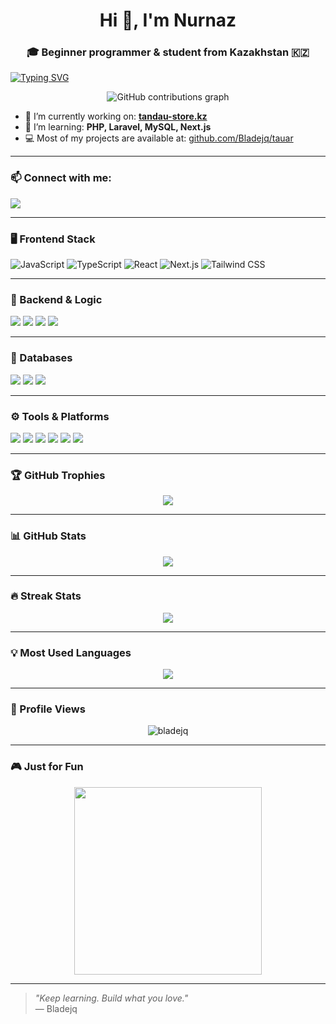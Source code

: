 <h1 align="center">Hi 👋, I'm Nurnaz</h1>
<h3 align="center">🎓 Beginner programmer & student from Kazakhstan 🇰🇿</h3>

<a href="https://git.io/typing-svg"><img src="https://readme-typing-svg.herokuapp.com?font=Fira+Code&duration=2000&pause=1000&width=435&lines=%D0%9C%D0%B0%D0%BC%D1%8B%D1%80%D0%B4%D1%8B%D2%A3+%D0%B0%D0%B9%D0%BB%D1%8B+%D1%82%D2%AF%D0%BD%D1%96;%D0%9A%D0%B5%D1%83%D0%B4%D0%B5%D0%BC%D0%B5+%D1%81%D1%96%D2%A3%D0%B4%D1%96+%D0%BA%D3%A9%D0%BA+%D1%88%D3%A9%D0%BF%D1%82%D1%96%D2%A3+%D1%82%D2%AF%D1%82%D1%96%D0%BD%D1%96;%D0%91%D0%BE%D0%BB%D1%83+%D0%BA%D0%B5%D1%80%D0%B5%D0%BA+%D0%B5%D0%B4%D1%96+%D0%BC%D0%B5%D0%BD%D1%96%D0%BC%D0%B5%D0%BD+%D0%B1%D1%96%D1%80+%D0%BA%D2%AF%D0%BD%D1%96;%D0%91%D2%B1%D0%BB+%D1%81%D3%99%D1%82;%D0%96%D2%AF%D1%80%D0%B3%D0%B5%D0%BD%D1%96%D0%BC%D0%B4%D0%B5+%D0%B1%D1%96%D1%80+%D0%BA%D2%AF%D0%BB%D1%96%D0%BF;%D0%9A%D2%AF%D0%B9%D0%B4%D1%96%D1%80%D1%96%D0%BF+%D0%B0%D0%BB%D0%BC%D0%B0+%D0%BA%D0%BE%D0%BB%D1%8B%D2%A3%D0%B4%D1%8B;%D0%AB%D1%81%D1%82%D1%8B%D2%9B+%D0%B1%D0%BE%D0%BB%D0%B0%D0%B4%D1%8B+%D0%B6%D2%AF%D1%80%D0%B5%D0%BA+%D2%B1%D0%BC%D1%8B%D1%82%D0%BF%D0%B0%D1%81%D0%B0%D0%BD+%D0%B6%D0%BE%D0%BB%D1%8B%D2%A3%D0%B4%D1%8B;%D0%90%D0%B9%D0%BD%D0%B0%D0%BB%D0%B0%D2%A3+%D0%B7%D2%B1%D0%BB%D1%8B%D0%BC%D0%B4%D1%8B;%D0%91%D1%96%D1%80%D0%B0%D2%9B+%D0%BA%D3%A9%D1%80%D1%81%D0%B5%D1%82%D0%BF%D0%B5+%D0%B6%D2%AF%D0%B7%D1%96%D2%A3%D0%B4%D1%96+%D0%BC%D2%B1%D2%A3%D0%B4%D1%8B;%D0%91%D1%96%D0%BB%D1%96%D0%BA%D1%82%D1%96+%D0%B1%D1%96%D1%80%D0%B4%D1%96%2C+%D0%B1%D1%96%D0%BB%D1%96%D0%BC%D0%B4%D1%96+%D0%BC%D1%8B%D2%A3%D0%B4%D1%8B+%D1%82%D0%B5%D0%BA+%D1%81%D0%B5%D0%BD;%D0%A1%D3%A9%D0%B7%D0%B4%D0%B5%D1%80%D1%96%D0%BC%D0%B5+%D0%BC%D0%B5%D0%BD%D1%96%D2%A3;%D0%9C%D0%B5%D0%BD+%D1%81%D0%B5%D0%BD%D1%96+%D0%B0%D0%BB%D0%B4%D0%B0%D0%BC%D0%B0%D0%B9%D0%BC%D1%8B%D0%BD;%D0%91%D2%B1%D0%BB+%D2%93%D0%B0%D0%B6%D0%B0%D0%B9%D1%8B%D0%BF+%D3%99%D0%BB%D0%B5%D0%BC%D0%BD%D1%96%D2%A3;%D3%A8%D0%BB%D0%B5%D2%A3%D1%96+%D1%82%D0%BE%D2%9B%D1%82%D0%B0%D0%BC%D0%B0%D0%B9%D0%B4%D1%8B;%D2%9A%D0%B0%D1%80%D0%B0+%D0%BA%D3%A9%D0%B7%D0%B4%D0%B5%D1%80%D1%96%D0%BC%D0%B5+%D2%9B%D0%B0%D1%80%D0%B0;%D0%A1%D3%A9%D0%B7%D0%B4%D0%B5%D1%80%D1%96%D0%BC%D0%B4%D1%96+%D1%82%D1%8B%D2%A3%D0%B4%D0%B0%D1%88%D1%8B;%D0%A1%D0%B5%D0%BD%D1%96%D2%A3+%D0%B6%D0%B0%D0%BB%D2%93%D1%8B%D0%B7+%D0%B0%D0%BD%D0%B0%D1%88%D1%8B%D2%A3;%D0%9A%D3%A9%D1%80%D1%96%D0%BF+%D1%81%D0%B5%D0%BD%D1%96+%D1%82%D0%BE%D0%BB%D2%93%D0%B0%D0%B9%D0%B4%D1%8B" alt="Typing SVG" /></a>

<div align="center">
  <img src="https://i.imgur.com/WQXB665.gif" alt="GitHub contributions graph" />
</div>



- 🔭 I’m currently working on: **[tandau-store.kz](https://tandau-store.kz)**
- 🌱 I’m learning: **PHP, Laravel, MySQL, Next.js**
- 💻 Most of my projects are available at: [github.com/Bladejq/tauar](https://github.com/Bladejq/tauar)

---

### 📫 Connect with me:

<p>
  <a href="https://instagram.com/nurn4z3" target="blank"><img src="https://img.shields.io/badge/@nurn4z3-E4405F?style=for-the-badge&logo=Instagram&logoColor=white" /></a>
</p>

---

### 🖥️ Frontend Stack

<p align="left">
  <img src="https://img.shields.io/badge/JAVASCRIPT-F7DF1E?style=for-the-badge&logo=javascript&logoColor=000" alt="JavaScript"/>
  <img src="https://img.shields.io/badge/TYPESCRIPT-3178C6?style=for-the-badge&logo=typescript&logoColor=fff" alt="TypeScript"/>
  <img src="https://img.shields.io/badge/REACT-20232A?style=for-the-badge&logo=react&logoColor=61DAFB" alt="React"/>
  <img src="https://img.shields.io/badge/NEXT.JS-000000?style=for-the-badge&logo=nextdotjs&logoColor=white" alt="Next.js"/>
  <img src="https://img.shields.io/badge/TAILWINDCSS-38B2AC?style=for-the-badge&logo=tailwind-css&logoColor=white" alt="Tailwind CSS"/>
</p>


---

### 🧠 Backend & Logic

<p>
  <img src="https://img.shields.io/badge/PHP-777BB4?style=for-the-badge&logo=php&logoColor=white" />
  <img src="https://img.shields.io/badge/Laravel-F55247?style=for-the-badge&logo=laravel&logoColor=white" />
  <img src="https://img.shields.io/badge/Node.js-339933?style=for-the-badge&logo=nodedotjs&logoColor=white" />
  <img src="https://img.shields.io/badge/Python-3776AB?style=for-the-badge&logo=python&logoColor=white" />
</p>

---

### 💾 Databases

<p>
  <img src="https://img.shields.io/badge/MySQL-005C84?style=for-the-badge&logo=mysql&logoColor=white" />
  <img src="https://img.shields.io/badge/PostgreSQL-316192?style=for-the-badge&logo=postgresql&logoColor=white" />
  <img src="https://img.shields.io/badge/MongoDB-4EA94B?style=for-the-badge&logo=mongodb&logoColor=white" />
</p>

---

### ⚙️ Tools & Platforms

<p>
  <img src="https://img.shields.io/badge/Figma-F24E1E?style=for-the-badge&logo=figma&logoColor=white" />
  <img src="https://img.shields.io/badge/Photoshop-31A8FF?style=for-the-badge&logo=adobe-photoshop&logoColor=white" />
  <img src="https://img.shields.io/badge/Windows-0078D6?style=for-the-badge&logo=windows&logoColor=white" />
  <img src="https://img.shields.io/badge/VSCODE-007ACC?style=for-the-badge&logo=visual-studio-code&logoColor=white" />
  <img src="https://img.shields.io/badge/Git-F05032?style=for-the-badge&logo=git&logoColor=white" />
  <img src="https://img.shields.io/badge/GitHub-181717?style=for-the-badge&logo=github&logoColor=white" />
</p>

---

### 🏆 GitHub Trophies

<p align="center">
  <img src="https://github-profile-trophy.vercel.app/?username=bladejq&theme=onedark&no-frame=true&title=MultiLanguage,Commit,Repositories,Stars" />
</p>

---

### 📊 GitHub Stats

<p align="center">
  <img src="https://github-readme-stats.vercel.app/api?username=bladejq&show_icons=true&theme=radical" />
</p>

---

### 🔥 Streak Stats

<p align="center">
  <img src="https://streak-stats.demolab.com?user=bladejq&theme=radical&border_radius=5" />
</p>

---

### 💡 Most Used Languages

<p align="center">
  <img src="https://github-readme-stats.vercel.app/api/top-langs/?username=bladejq&layout=compact&theme=radical" />
</p>

---

### 🎯 Profile Views

<p align="center">
  <img src="https://komarev.com/ghpvc/?username=bladejq&label=Profile%20views&color=0e75b6&style=flat" alt="bladejq" />
</p>

---

### 🎮 Just for Fun

<p align="center">
  <img src="https://media.giphy.com/media/TrhB6pUPU3t5vYXkEv/giphy.gif" width="300" />
</p>

---

> _"Keep learning. Build what you love."_  
> — Bladejq
